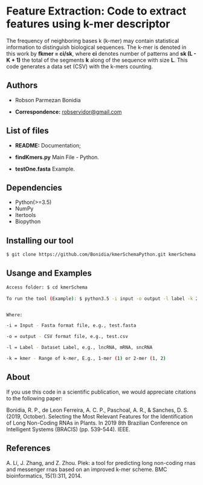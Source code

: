 # Feature Extraction: Code to extract features using k-mer descriptor

The frequency of neighboring bases k (k-mer) may contain statistical information to distinguish biological sequences. The k-mer is denoted in this work by **fkmer = ci/sk**, where **ci** denotes number of patterns and **sk (L - K + 1)** the total of the segments **k** along of the sequence with size **L**. This code generates a data set (CSV) with the k-mers counting.


## Authors

* Robson Parmezan Bonidia

* **Correspondence:** robservidor@gmail.com


## List of files

 - **README:** Documentation;

 - **findKmers.py** Main File - Python.

 - **testOne.fasta** Example.

## Dependencies

- Python(>=3.5)
- NumPy 
- Itertools
- Biopython


## Installing our tool

```sh
$ git clone https://github.com/Bonidia/kmerSchemaPython.git kmerSchema
```

## Usange and Examples


```sh
Access folder: $ cd kmerSchema
 
To run the tool (Example): $ python3.5 -i input -o output -l label -k 2


Where:

-i = Input - Fasta format file, e.g., test.fasta

-o = output - CSV format file, e.g., test.csv

-l = Label - Dataset Label, e.g., lncRNA, mRNA, sncRNA

-k = kmer - Range of k-mer, E.g., 1-mer (1) or 2-mer (1, 2)
```

## About

If you use this code in a scientific publication, we would appreciate citations to the following paper:

Bonidia, R. P., de Leon Ferreira, A. C. P., Paschoal, A. R., & Sanches, D. S. (2019, October). Selecting the Most Relevant Features for the Identification of Long Non-Coding RNAs in Plants. In 2019 8th Brazilian Conference on Intelligent Systems (BRACIS) (pp. 539-544). IEEE.

## References

A. Li, J. Zhang, and Z. Zhou. Plek: a tool for predicting long non-coding rnas and messenger rnas based on an improved k-mer scheme. BMC bioinformatics, 15(1):311, 2014.
